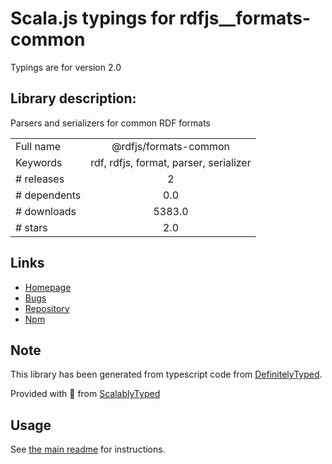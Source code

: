 
# Scala.js typings for rdfjs__formats-common

Typings are for version 2.0

## Library description:
Parsers and serializers for common RDF formats

|                    |                 |
| ------------------ | :-------------: |
| Full name          | @rdfjs/formats-common |
| Keywords           | rdf, rdfjs, format, parser, serializer |
| # releases         | 2 |
| # dependents       | 0.0 |
| # downloads        | 5383.0 |
| # stars            | 2.0 |

## Links
- [Homepage](https://github.com/rdfjs-base/formats-common)
- [Bugs](https://github.com/rdfjs-base/formats-common/issues)
- [Repository](https://github.com/rdfjs-base/formats-common)
- [Npm](https://www.npmjs.com/package/%40rdfjs%2Fformats-common)
    


## Note
This library has been generated from typescript code from [DefinitelyTyped](https://definitelytyped.org).

Provided with :purple_heart: from [ScalablyTyped](https://github.com/oyvindberg/ScalablyTyped)

## Usage
See [the main readme](../../readme.md) for instructions.


